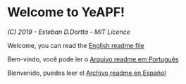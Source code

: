 # **Welcome to YeAPF!**

*(C) 2019 - Esteban D.Dortta - MIT Licence*

Welcome, you can read the [English readme file](readme-en.md)

Bem-vindo, você pode ler o [Arquivo readme em Português](readme-pt-br.md)

Bienvenido, puedes leer el [Archivo readme en Español](readme-es.md)


